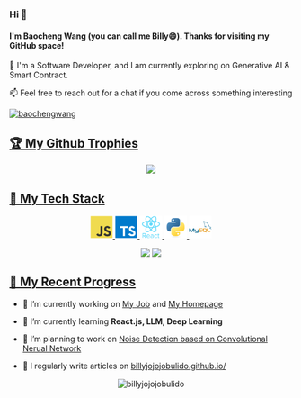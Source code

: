 <h3 align="left">Hi 👋</h3>
<h4>I'm Baocheng Wang (you can call me Billy😄). Thanks for visiting my GitHub space!</h4>
<p>🔭 I'm a Software Developer, and I am currently exploring on Generative AI & Smart Contract.</p>
<p>📫 Feel free to reach out for a chat if you come across something interesting</p>
<p align="left"><a href="www.linkedin.com/in/baocheng-wang-504b351a5" target="blank"><img src="https://img.shields.io/twitter/follow/baochengwang?logo=twitter&style=for-the-badge" alt="baochengwang" /></a> </p>

<a href="https://github.com/ryo-ma/"><h2>🏆 My Github Trophies</h2></a>
<p align="center">
  <img width=600 src="https://github-profile-trophy.vercel.app/?username=billyjojojobulido&column=5&theme=juicyfresh&no-frame=true"/>
</p>

<a href="https://billyjojojobulido.github.io/"><h2>🔮 My Tech Stack</h2></a>

<p align="center"> 
  <a href="https://developer.mozilla.org/en-US/docs/Web/JavaScript" target="_blank" rel="noreferrer"> <img src="https://raw.githubusercontent.com/devicons/devicon/master/icons/javascript/javascript-original.svg" alt="javascript" width="40" height="40"/> </a> 
  <a href="https://www.typescriptlang.org/" target="_blank" rel="noreferrer"> <img src="https://raw.githubusercontent.com/devicons/devicon/master/icons/typescript/typescript-original.svg" alt="typescript" width="40" height="40"/> </a> 
  <a href="https://reactjs.org/" target="_blank" rel="noreferrer"> <img src="https://raw.githubusercontent.com/devicons/devicon/master/icons/react/react-original-wordmark.svg" alt="react" width="40" height="40"/> </a> 
  <a href="https://www.python.org" target="_blank" rel="noreferrer"> <img src="https://raw.githubusercontent.com/devicons/devicon/master/icons/python/python-original.svg" alt="python" width="40" height="40"/> </a> 
  <a href="https://www.mysql.com/" target="_blank" rel="noreferrer"> <img src="https://raw.githubusercontent.com/devicons/devicon/master/icons/mysql/mysql-original-wordmark.svg" alt="mysql" width="40" height="40"/> </a>


<div align="center">
  <img height="170" src="https://github-readme-stats.vercel.app/api/top-langs/?username=billyjojojobulido&layout=compact" />
  <img height="170" src="https://github-readme-stats.vercel.app/api?username=billyjojojobulido&count_private=true&include_all_commits=true" />
</div>

<a href="https://billyjojojobulido.github.io/"><h2>🎯 My Recent Progress</h2></a>

- 🔭 I’m currently working on [My Job](www.linkedin.com/in/baocheng-wang-504b351a5) and [My Homepage](https://github.com/billyjojojobulido/billyjojojobulido.github.io)

- 🌱 I’m currently learning **React.js, LLM, Deep Learning**

- 🎯 I’m planning to work on [Noise Detection based on Convolutional Nerual Network](https://github.com/billyjojojobulido/Angji-CNN-NoiseDetection)

- 📝 I regularly write articles on [billyjojojobulido.github.io/](billyjojojobulido.github.io/)


<p align="center"><img align="center" src="https://github-readme-streak-stats.herokuapp.com/?user=billyjojojobulido&" alt="billyjojojobulido" /></p>
